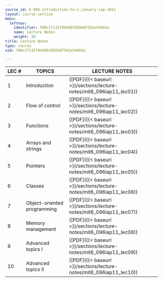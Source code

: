 ```yaml
---
course_id: 6-096-introduction-to-c-january-iap-2011
layout: course_section
menu:
  leftnav:
    identifier: 390c17131f0ddd01950ddf3b2e546b5a
    name: Lecture Notes
    weight: 20
title: Lecture Notes
type: course
uid: 390c17131f0ddd01950ddf3b2e546b5a

---
```


| LEC # | TOPICS | LECTURE NOTES |
| --- | --- | --- |
| 1 | Introduction | ([PDF]({{< baseurl >}}/sections/lecture-notes/mit6_096iap11_lec01)) |
| 2 | Flow of control | ([PDF]({{< baseurl >}}/sections/lecture-notes/mit6_096iap11_lec02)) |
| 3 | Functions | ([PDF]({{< baseurl >}}/sections/lecture-notes/mit6_096iap11_lec03)) |
| 4 | Arrays and strings | ([PDF]({{< baseurl >}}/sections/lecture-notes/mit6_096iap11_lec04)) |
| 5 | Pointers | ([PDF]({{< baseurl >}}/sections/lecture-notes/mit6_096iap11_lec05)) |
| 6 | Classes | ([PDF]({{< baseurl >}}/sections/lecture-notes/mit6_096iap11_lec06)) |
| 7 | Object-oriented programming | ([PDF]({{< baseurl >}}/sections/lecture-notes/mit6_096iap11_lec07)) |
| 8 | Memory management | ([PDF]({{< baseurl >}}/sections/lecture-notes/mit6_096iap11_lec08)) |
| 9 | Advanced topics I | ([PDF]({{< baseurl >}}/sections/lecture-notes/mit6_096iap11_lec09)) |
| 10 | Advanced topics II | ([PDF]({{< baseurl >}}/sections/lecture-notes/mit6_096iap11_lec10))